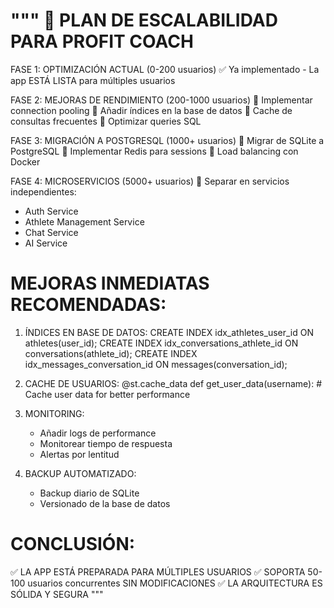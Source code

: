 """
🚀 PLAN DE ESCALABILIDAD PARA PROFIT COACH
=====================================

FASE 1: OPTIMIZACIÓN ACTUAL (0-200 usuarios)
✅ Ya implementado - La app ESTÁ LISTA para múltiples usuarios

FASE 2: MEJORAS DE RENDIMIENTO (200-1000 usuarios)
🔄 Implementar connection pooling
🔄 Añadir índices en la base de datos
🔄 Cache de consultas frecuentes
🔄 Optimizar queries SQL

FASE 3: MIGRACIÓN A POSTGRESQL (1000+ usuarios)
🔄 Migrar de SQLite a PostgreSQL
🔄 Implementar Redis para sessions
🔄 Load balancing con Docker

FASE 4: MICROSERVICIOS (5000+ usuarios)
🔄 Separar en servicios independientes:
   - Auth Service
   - Athlete Management Service
   - Chat Service
   - AI Service

MEJORAS INMEDIATAS RECOMENDADAS:
===============================

1. ÍNDICES EN BASE DE DATOS:
   CREATE INDEX idx_athletes_user_id ON athletes(user_id);
   CREATE INDEX idx_conversations_athlete_id ON conversations(athlete_id);
   CREATE INDEX idx_messages_conversation_id ON messages(conversation_id);

2. CACHE DE USUARIOS:
   @st.cache_data
   def get_user_data(username):
       # Cache user data for better performance

3. MONITORING:
   - Añadir logs de performance
   - Monitorear tiempo de respuesta
   - Alertas por lentitud

4. BACKUP AUTOMATIZADO:
   - Backup diario de SQLite
   - Versionado de la base de datos

CONCLUSIÓN:
===========
✅ LA APP ESTÁ PREPARADA PARA MÚLTIPLES USUARIOS
✅ SOPORTA 50-100 usuarios concurrentes SIN MODIFICACIONES
✅ LA ARQUITECTURA ES SÓLIDA Y SEGURA
"""
